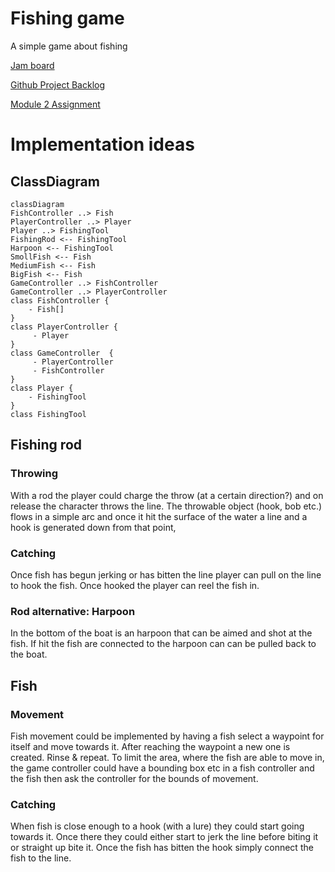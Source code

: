 # Fishing game
A simple game about fishing

[Jam board](https://jamboard.google.com/d/1iwD9tJyCewuWMxKnNL2V91Vn9Ly58QSOyiQ9IMgqwbg/edit?usp=sharing)

[Github Project Backlog](https://github.com/orgs/Fisherman-s-Friends/projects/1/views/5?filterQuery=)

[Module 2 Assignment](https://github.com/Fisherman-s-Friends/Fisherman-s-Friends/issues/40)
# Implementation ideas
## ClassDiagram
```mermaid
classDiagram
FishController ..> Fish
PlayerController ..> Player
Player ..> FishingTool
FishingRod <-- FishingTool
Harpoon <-- FishingTool
SmollFish <-- Fish
MediumFish <-- Fish
BigFish <-- Fish
GameController ..> FishController
GameController ..> PlayerController
class FishController {
    - Fish[]
}
class PlayerController {
     - Player
}
class GameController  {
     - PlayerController
     - FishController
}
class Player {
    - FishingTool
}
class FishingTool
```
## Fishing rod
### Throwing
With a rod the player could charge the throw (at a certain direction?) and on release the character throws the line. The throwable object (hook, bob etc.) flows in a simple arc and once it hit the surface of the water a line and a hook is generated down from that point,
### Catching
Once fish has begun jerking or has bitten the line player can pull on the line to hook the fish. Once hooked the player can reel the fish in.
### Rod alternative: Harpoon
In the bottom of the boat is an harpoon that can be aimed and shot at the fish. If hit the fish are connected to the harpoon can can be pulled back to the boat.
## Fish
### Movement
Fish movement could be implemented by having a fish select a waypoint for itself and move towards it. After reaching the waypoint a new one is created. Rinse & repeat. To limit the area, where the fish are able to move in, the game controller could have a bounding box etc in a fish controller and the fish then ask the controller for the bounds of movement.

### Catching
When fish is close enough to a hook (with a lure) they could start going towards it. Once there they could either start to jerk the line before biting it or straight up bite it. Once the fish has bitten the hook simply connect the fish to the line.
